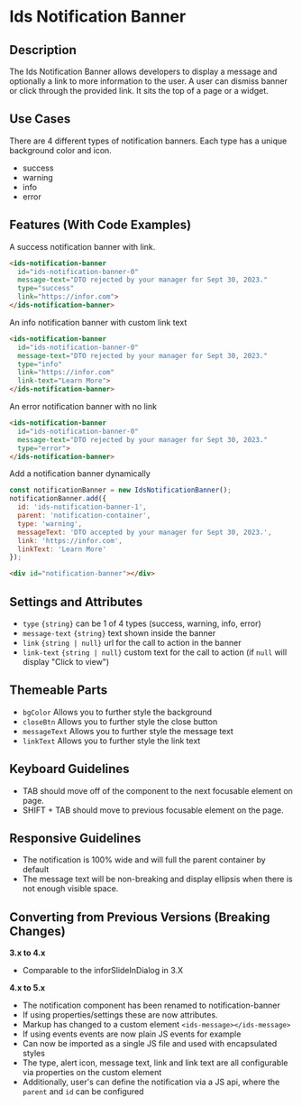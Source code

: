# Ids Notification Banner

## Description

The Ids Notification Banner allows developers to display a message and optionally a link to more information to the user. A user can dismiss banner or click through the provided link. It sits the top of a page or a widget.

## Use Cases

There are 4 different types of notification banners. Each type has a unique background color and icon.

- success
- warning
- info
- error

## Features (With Code Examples)

A success notification banner with link.

```html
<ids-notification-banner
  id="ids-notification-banner-0"
  message-text="DTO rejected by your manager for Sept 30, 2023."
  type="success"
  link="https://infor.com">
</ids-notification-banner>
```

An info notification banner with custom link text

```html
<ids-notification-banner
  id="ids-notification-banner-0"
  message-text="DTO rejected by your manager for Sept 30, 2023."
  type="info"
  link="https://infor.com"
  link-text="Learn More">
</ids-notification-banner>
```

An error notification banner with no link

```html
<ids-notification-banner
  id="ids-notification-banner-0"
  message-text="DTO rejected by your manager for Sept 30, 2023."
  type="error">
</ids-notification-banner>
```

Add a notification banner dynamically

```js
const notificationBanner = new IdsNotificationBanner();
notificationBanner.add({
  id: 'ids-notification-banner-1',
  parent: 'notification-container',
  type: 'warning',
  messageText: 'DTO accepted by your manager for Sept 30, 2023.',
  link: 'https://infor.com',
  linkText: 'Learn More'
});
```

```html
<div id="notification-banner"></div>
```

## Settings and Attributes

- `type` `{string}` can be 1 of 4 types (success, warning, info, error)
- `message-text` `{string}` text shown inside the banner
- `link` `{string | null}` url for the call to action in the banner
- `link-text` `{string | null}` custom text for the call to action (if `null` will display "Click to view")

## Themeable Parts

- `bgColor` Allows you to further style the background
- `closeBtn` Allows you to further style the close button
- `messageText` Allows you to further style the message text
- `linkText` Allows you to further style the link text

## Keyboard Guidelines

- TAB should move off of the component to the next focusable element on page.
- SHIFT + TAB should move to previous focusable element on the page.

## Responsive Guidelines

- The notification is 100% wide and will full the parent container by default
- The message text will be non-breaking and display ellipsis when there is not enough visible space.

## Converting from Previous Versions (Breaking Changes)

**3.x to 4.x**

- Comparable to the inforSlideInDialog in 3.X

**4.x to 5.x**

- The notification component has been renamed to notification-banner
- If using properties/settings these are now attributes.
- Markup has changed to a custom element `<ids-message></ids-message>`
- If using events events are now plain JS events for example
- Can now be imported as a single JS file and used with encapsulated styles
- The type, alert icon, message text, link and link text are all configurable via properties on the custom element
- Additionally, user's can define the notification via a JS api, where the `parent` and `id` can be configured
